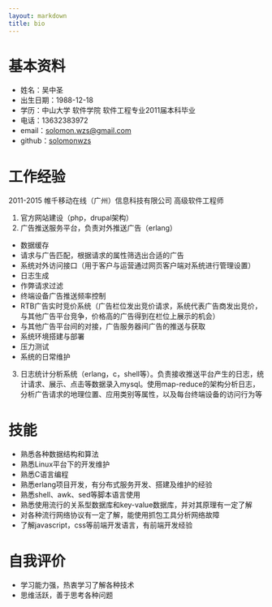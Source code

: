 ```yaml
---
layout: markdown
title: bio
---
```


# 基本资料
* 姓名：吴中圣
* 出生日期：1988-12-18
* 学历：中山大学 软件学院 软件工程专业2011届本科毕业
* 电话：13632383972
* email：solomon.wzs@gmail.com
* github：[solomonwzs](https://github.com/solomonwzs)

# 工作经验
2011-2015  帷千移动在线（广州）信息科技有限公司  高级软件工程师

1. 官方网站建设（php，drupal架构）
2. 广告推送服务平台，负责对外推送广告（erlang）
- 数据缓存
- 请求与广告匹配，根据请求的属性筛选出合适的广告
- 系统对外访问接口（用于客户与运营通过网页客户端对系统进行管理设置）
- 日志生成
- 作弊请求过滤
- 终端设备广告推送频率控制
- RTB广告实时竞价系统（广告栏位发出竞价请求，系统代表广告商发出竞价，与其他广告平台竞争，价格高的广告得到在栏位上展示的机会）
- 与其他广告平台间的对接，广告服务器间广告的推送与获取
- 系统环境搭建与部署
- 压力测试
- 系统的日常维护
3. 日志统计分析系统（erlang，c，shell等）。负责接收推送平台产生的日志，统计请求、展示、点击等数据录入mysql。使用map-reduce的架构分析日志，分析广告请求的地理位置、应用类别等属性，以及每台终端设备的访问行为等

# 技能
* 熟悉各种数据结构和算法
* 熟悉Linux平台下的开发维护
* 熟悉C语言编程
* 熟悉erlang项目开发，有分布式服务开发、搭建及维护的经验
* 熟悉shell、awk、sed等脚本语言使用
* 熟悉使用流行的关系型数据库和key-value数据库，并对其原理有一定了解
* 对各种流行网络协议有一定了解，能使用抓包工具分析网络故障
* 了解javascript，css等前端开发语言，有前端开发经验


# 自我评价
* 学习能力强，热衷学习了解各种技术
* 思维活跃，善于思考各种问题
